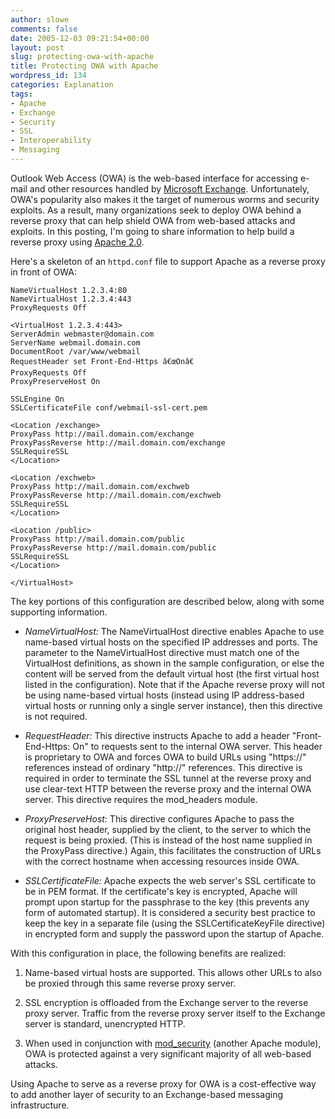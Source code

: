```yaml
---
author: slowe
comments: false
date: 2005-12-03 09:21:54+00:00
layout: post
slug: protecting-owa-with-apache
title: Protecting OWA with Apache
wordpress_id: 134
categories: Explanation
tags:
- Apache
- Exchange
- Security
- SSL
- Interoperability
- Messaging
---
```


Outlook Web Access (OWA) is the web-based interface for accessing e-mail and other resources handled by [Microsoft Exchange](http://www.microsoft.com/exchange/). Unfortunately, OWA's popularity also makes it the target of numerous worms and security exploits. As a result, many organizations seek to deploy OWA behind a reverse proxy that can help shield OWA from web-based attacks and exploits. In this posting, I'm going to share information to help build a reverse proxy using [Apache 2.0](http://www.apache.org/httpd/).

Here's a skeleton of an `httpd.conf` file to support Apache as a reverse proxy in front of OWA:

    NameVirtualHost 1.2.3.4:80
    NameVirtualHost 1.2.3.4:443
    ProxyRequests Off
     
    <VirtualHost 1.2.3.4:443>
    ServerAdmin webmaster@domain.com
    ServerName webmail.domain.com
    DocumentRoot /var/www/webmail
    RequestHeader set Front-End-Https â€œOnâ€
    ProxyRequests Off
    ProxyPreserveHost On
     
    SSLEngine On
    SSLCertificateFile conf/webmail-ssl-cert.pem
     
    <Location /exchange>
    ProxyPass http://mail.domain.com/exchange
    ProxyPassReverse http://mail.domain.com/exchange
    SSLRequireSSL
    </Location>
     
    <Location /exchweb>
    ProxyPass http://mail.domain.com/exchweb
    ProxyPassReverse http://mail.domain.com/exchweb
    SSLRequireSSL
    </Location>
     
    <Location /public>
    ProxyPass http://mail.domain.com/public
    ProxyPassReverse http://mail.domain.com/public
    SSLRequireSSL
    </Location>
     
    </VirtualHost>

The key portions of this configuration are described below, along with some supporting information.

* _NameVirtualHost:_ The NameVirtualHost directive enables Apache to use name-based virtual hosts on the specified IP addresses and ports. The parameter to the NameVirtualHost directive must match one of the VirtualHost definitions, as shown in the sample configuration, or else the content will be served from the default virtual host (the first virtual host listed in the configuration). Note that if the Apache reverse proxy will not be using name-based virtual hosts (instead using IP address-based virtual hosts or running only a single server instance), then this directive is not required.

* _RequestHeader:_ This directive instructs Apache to add a header "Front-End-Https: On" to requests sent to the internal OWA server. This header is proprietary to OWA and forces OWA to build URLs using "https://" references instead of ordinary "http://" references. This directive is required in order to terminate the SSL tunnel at the reverse proxy and use clear-text HTTP between the reverse proxy and the internal OWA server. This directive requires the mod_headers module.

* _ProxyPreserveHost:_ This directive configures Apache to pass the original host header, supplied by the client, to the server to which the request is being proxied. (This is instead of the host name supplied in the ProxyPass directive.) Again, this facilitates the construction of URLs with the correct hostname when accessing resources inside OWA.

* _SSLCertificateFile:_ Apache expects the web server's SSL certificate to be in PEM format. If the certificate's key is encrypted, Apache will prompt upon startup for the passphrase to the key (this prevents any form of automated startup). It is considered a security best practice to keep the key in a separate file (using the SSLCertificateKeyFile directive) in encrypted form and supply the password upon the startup of Apache.

With this configuration in place, the following benefits are realized:

1. Name-based virtual hosts are supported. This allows other URLs to also be proxied through this same reverse proxy server.

2. SSL encryption is offloaded from the Exchange server to the reverse proxy server. Traffic from the reverse proxy server itself to the Exchange server is standard, unencrypted HTTP.

3. When used in conjunction with [mod_security](http://www.modsecurity.org/) (another Apache module), OWA is protected against a very significant majority of all web-based attacks.

Using Apache to serve as a reverse proxy for OWA is a cost-effective way to add another layer of security to an Exchange-based messaging infrastructure.
